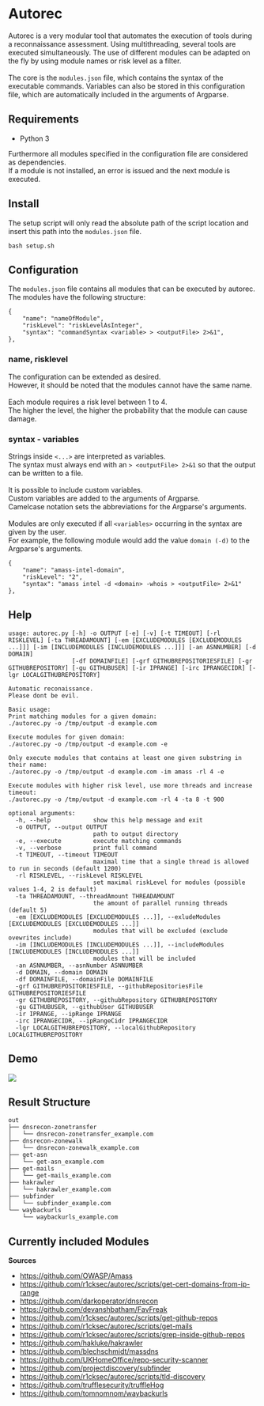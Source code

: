# Autorec

Autorec is a very modular tool that automates the execution of tools during a reconnaissance assessment.
Using multithreading, several tools are executed simultaneously.
The use of different modules can be adapted on the fly by using module names or risk level as a filter.
<br>
<br>
The core is the `modules.json` file, which contains the syntax of the executable commands.
Variables can also be stored in this configuration file, which are automatically included in the arguments of Argparse.

## Requirements
- Python 3

Furthermore all modules specified in the configuration file are considered as dependencies. <br>
If a module is not installed, an error is issued and the next module is executed.

## Install
The setup script will only read the absolute path of the script location and insert this path into the `modules.json` file.

```
bash setup.sh
```

## Configuration
The `modules.json` file contains all modules that can be executed by autorec. <br>
The modules have the following structure:

```
{
    "name": "nameOfModule",
    "riskLevel": "riskLevelAsInteger",
    "syntax": "commandSyntax <variable> > <outputFile> 2>&1",
},
```

### name, risklevel
The configuration can be extended as desired. <br>
However, it should be noted that the modules cannot have the same name.
<br>
<br>
Each module requires a risk level between 1 to 4.  <br>
The higher the level, the higher the probability that the module can cause damage.
<br>

### syntax - variables
Strings inside `<...>` are interpreted as variables. <br>
The syntax must always end with an `> <outputFile> 2>&1` so that the output can be written to a file. <br>
<br>
It is possible to include custom variables. <br>
Custom variables are added to the arguments of Argparse. <br>
Camelcase notation sets the abbreviations for the Argparse's arguments.
<br>
<br>
Modules are only executed if all `<variables>` occurring in the syntax are given by the user. <br>
For example, the following module would add the value `domain (-d)` to the Argparse's arguments.

```    
{
    "name": "amass-intel-domain",
    "riskLevel": "2",
    "syntax": "amass intel -d <domain> -whois > <outputFile> 2>&1"
},
```

## Help
```
usage: autorec.py [-h] -o OUTPUT [-e] [-v] [-t TIMEOUT] [-rl RISKLEVEL] [-ta THREADAMOUNT] [-em [EXCLUDEMODULES [EXCLUDEMODULES ...]]] [-im [INCLUDEMODULES [INCLUDEMODULES ...]]] [-an ASNNUMBER] [-d DOMAIN]
                  [-df DOMAINFILE] [-grf GITHUBREPOSITORIESFILE] [-gr GITHUBREPOSITORY] [-gu GITHUBUSER] [-ir IPRANGE] [-irc IPRANGECIDR] [-lgr LOCALGITHUBREPOSITORY]

Automatic reconaissance.
Please dont be evil.

Basic usage:
Print matching modules for a given domain:
./autorec.py -o /tmp/output -d example.com

Execute modules for given domain:
./autorec.py -o /tmp/output -d example.com -e

Only execute modules that contains at least one given substring in their name:
./autorec.py -o /tmp/output -d example.com -im amass -rl 4 -e

Execute modules with higher risk level, use more threads and increase timeout:
./autorec.py -o /tmp/output -d example.com -rl 4 -ta 8 -t 900

optional arguments:
  -h, --help            show this help message and exit
  -o OUTPUT, --output OUTPUT
                        path to output directory
  -e, --execute         execute matching commands
  -v, --verbose         print full command
  -t TIMEOUT, --timeout TIMEOUT
                        maximal time that a single thread is allowed to run in seconds (default 1200)
  -rl RISKLEVEL, --riskLevel RISKLEVEL
                        set maximal riskLevel for modules (possible values 1-4, 2 is default)
  -ta THREADAMOUNT, --threadAmount THREADAMOUNT
                        the amount of parallel running threads (default 5)
  -em [EXCLUDEMODULES [EXCLUDEMODULES ...]], --exludeModules [EXCLUDEMODULES [EXCLUDEMODULES ...]]
                        modules that will be excluded (exclude ovewrites include)
  -im [INCLUDEMODULES [INCLUDEMODULES ...]], --includeModules [INCLUDEMODULES [INCLUDEMODULES ...]]
                        modules that will be included
  -an ASNNUMBER, --asnNumber ASNNUMBER
  -d DOMAIN, --domain DOMAIN
  -df DOMAINFILE, --domainFile DOMAINFILE
  -grf GITHUBREPOSITORIESFILE, --githubRepositoriesFile GITHUBREPOSITORIESFILE
  -gr GITHUBREPOSITORY, --githubRepository GITHUBREPOSITORY
  -gu GITHUBUSER, --githubUser GITHUBUSER
  -ir IPRANGE, --ipRange IPRANGE
  -irc IPRANGECIDR, --ipRangeCidr IPRANGECIDR
  -lgr LOCALGITHUBREPOSITORY, --localGithubRepository LOCALGITHUBREPOSITORY
```

## Demo
![](https://github.com/r1cksec/autorec/blob/master/demo.gif)

## Result Structure 
```
out
├── dnsrecon-zonetransfer
│   └── dnsrecon-zonetransfer_example.com
├── dnsrecon-zonewalk
│   └── dnsrecon-zonewalk_example.com
├── get-asn
│   └── get-asn_example.com
├── get-mails
│   └── get-mails_example.com
├── hakrawler
│   └── hakrawler_example.com
├── subfinder
│   └── subfinder_example.com
└── waybackurls
    └── waybackurls_example.com
```

## Currently included Modules

**Sources**

* <https://github.com/OWASP/Amass>
* <https://github.com/r1cksec/autorec/scripts/get-cert-domains-from-ip-range>
* <https://github.com/darkoperator/dnsrecon>
* <https://github.com/devanshbatham/FavFreak>
* <https://github.com/r1cksec/autorec/scripts/get-github-repos>
* <https://github.com/r1cksec/autorec/scripts/get-mails>
* <https://github.com/r1cksec/autorec/scripts/grep-inside-github-repos>
* <https://github.com/hakluke/hakrawler>
* <https://github.com/blechschmidt/massdns>
* <https://github.com/UKHomeOffice/repo-security-scanner>
* <https://github.com/projectdiscovery/subfinder>
* <https://github.com/r1cksec/autorec/scripts/tld-discovery>
* <https://github.com/trufflesecurity/truffleHog>
* <https://github.com/tomnomnom/waybackurls>

